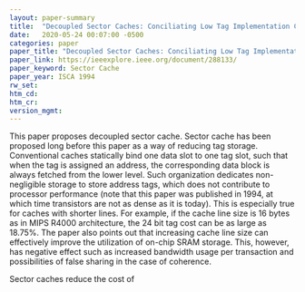 ```yaml
---
layout: paper-summary
title:  "Decoupled Sector Caches: Conciliating Low Tag Implementation Cost and Low Miss Ratio"
date:   2020-05-24 00:07:00 -0500
categories: paper
paper_title: "Decoupled Sector Caches: Conciliating Low Tag Implementation Cost and Low Miss Ratio"
paper_link: https://ieeexplore.ieee.org/document/288133/
paper_keyword: Sector Cache
paper_year: ISCA 1994
rw_set:
htm_cd:
htm_cr:
version_mgmt:
---
```


This paper proposes decoupled sector cache. Sector cache has been proposed long before this paper as a way of reducing 
tag storage. Conventional caches statically bind one data slot to one tag slot, such that when the tag is assigned an 
address, the corresponding data block is always fetched from the lower level. Such organization dedicates non-negligible 
storage to store address tags, which does not contribute to processor performance (note that this paper was published in
1994, at which time transistors are not as dense as it is today). This is especially true for caches with shorter lines.
For example, if the cache line size is 16 bytes as in MIPS R4000 architecture, the 24 bit tag cost can be as large as 
18.75%. The paper also points out that increasing cache line size can effectively improve the utilization of on-chip
SRAM storage. This, however, has negative effect such as increased bandwidth usage per transaction and possibilities of 
false sharing in the case of coherence.

Sector caches reduce the cost of 
